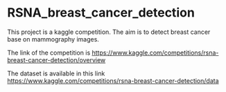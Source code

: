 # RSNA_breast_cancer_detection
This project is a kaggle competition. The aim is to detect breast cancer base on mammography images. 

The link of the competition is 
https://www.kaggle.com/competitions/rsna-breast-cancer-detection/overview

The dataset is available in this link
https://www.kaggle.com/competitions/rsna-breast-cancer-detection/data

